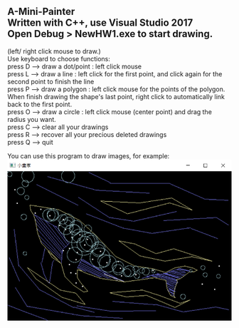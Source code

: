 A-Mini-Painter  
Written with C++, use Visual Studio 2017  
Open Debug > NewHW1.exe to start drawing.  
---------------------------------------------  
(left/ right click mouse to draw.)  
Use keyboard to choose functions:  
press D --> draw a dot/point : left click mouse  
press L --> draw a line : left click for the first point, and click again for the second point to finish the line  
press P --> draw a polygon : left click mouse for the points of the polygon. When finish drawing the shape's last point, right click to automatically link back to the first point.  
press O --> draw a circle : left click mouse (center point) and drag the radius you want.  
press C --> clear all your drawings  
press R --> recover all your precious deleted drawings  
press Q --> quit  
  
You can use this program to draw images, for example:  
![Whale](https://github.com/Sean0206/A-Mini-Painter/blob/main/IMG/whale.png)
